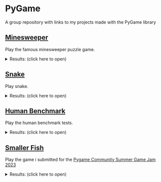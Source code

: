 # PyGame
A group repository with links to my projects made with the PyGame library


## [Minesweeper](https://github.com/EgeEken/Minesweeper)

Play the famous minesweeper puzzle game.

<details><summary>Results: (click here to open)</summary>
<p>

![image](https://user-images.githubusercontent.com/96302110/185715231-b8473ca3-27c6-47b5-8928-288c38f65575.png)

</p>
</details>

## [Snake](https://github.com/EgeEken/Snake)

Play snake.

<details><summary>Results: (click here to open)</summary>
<p>

![Snake gameplay (2)](https://user-images.githubusercontent.com/96302110/190721748-cf02d6f6-521d-43e4-94df-17f31a90965c.gif)

</p>
</details>

## [Human Benchmark](https://github.com/EgeEken/Human-Benchmark)

Play the human benchmark tests.

<details><summary>Results: (click here to open)</summary>
<p>

### Reaction Time
![reaction time gameplay fix](https://user-images.githubusercontent.com/96302110/195985409-5692d1ed-3abd-4a85-bd95-c5d28024be7c.gif)
### Sequence Memory
![sequence](https://user-images.githubusercontent.com/96302110/196301263-31e1ed65-89d0-48f2-b758-50373a658580.gif)
### Aim Trainer
![Aim](https://user-images.githubusercontent.com/96302110/196504214-85d8775a-e413-4084-919b-cc26d1671a84.gif)
### Visual Memory
![visual memory gameplay_Trim](https://user-images.githubusercontent.com/96302110/196817239-f9d0f27a-9d6b-4f45-92cf-a2c9b146aa92.gif)
### Chimp Test
![chimp test gameplay_Trim](https://user-images.githubusercontent.com/96302110/197075859-fe431622-1aae-41fd-baae-e9ab8a9c5fd7.gif)
### Number Memory
![number memory gameplay_Trim](https://user-images.githubusercontent.com/96302110/197221144-029c8fe8-9b3e-40a1-afa8-0dcc2ac0d58b.gif)
### Verbal Memory
![Verbal memory test trim](https://user-images.githubusercontent.com/96302110/197283609-a442cd38-e99d-46c1-aac8-21b7eeed0fd4.gif)
### Typing
![typing gameplay trim (2)](https://user-images.githubusercontent.com/96302110/197369222-66c8fb94-851f-4f1b-9451-ac3bdea7244c.gif)
### ALL
![all](https://user-images.githubusercontent.com/96302110/199061810-ebc1152e-92bc-4bce-9585-0d17f944a200.gif)

</p>
</details>



## [Smaller Fish](https://github.com/EgeEken/Smaller-Fish)

Play the game i submitted for the [Pygame Community Summer Game Jam 2023](https://itch.io/jam/pygame-community-summer-jam-2023/rate/2210502)

<details><summary>Results: (click here to open)</summary>
<p>

https://github.com/EgeEken/Smaller-Fish/assets/96302110/504cf11a-d956-4efa-bc73-9d3c3d5ea545

</p>
</details>
